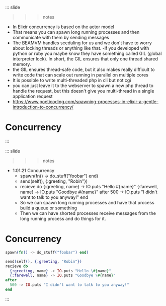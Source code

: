 
::: slide

>>> notes

- In Elixir concurrency is based on the actor model
- That means you can spawn long running processes and then communicate with them by sending messages
- The BEAMVM handles sceduling for us and we don't have to worry about locking threads or anything like that.
-if you developed with python or ruby you maybe know they have something called GIL (global interpreter lock). In short, the GIL ensures that only one thread shared memory.
- the GIL ensures thread-safe code, but it also makes really difficult to write code that can scale out running in parallel on multiple cores
- It is possible to write multi-threaded php in cli but not cgi
- you can just leave it to the webserver to spawn a new php thread to handle the request, but this doesn't give you multi-thread in a single application request
- https://www.poeticoding.com/spawning-processes-in-elixir-a-gentle-introduction-to-concurrency/

>>>

# Concurrency

:::

::: slide

>>> notes
- 1:01:21 Concurrency
  - spawn(fn() -> do_stuff("foobar") end)
  - send(self(), {:greeting, "Robin"})
  - recieve do
      {:greeting, name} -> IO.puts "Hello \#{name}"
      {:farewell, name} -> IO.puts "Goodbye \#{name}"
    after
      500 -> IO.puts "I didn't want to talk to you anyway!"
    end
  - So we can spawn long running processes and have that process build a queue or something
  - Then we can have shorted processes receive messages from the long running process and do things for it.

>>>

# Concurrency

```elixir
spawn(fn() -> do_stuff("foobar") end)

send(self(), {:greeting, "Robin"})
recieve do
  {:greeting, name} -> IO.puts "Hello \#{name}"
  {:farewell, name} -> IO.puts "Goodbye \#{name}"
after
  500 -> IO.puts "I didn't want to talk to you anyway!"
end
```

:::
